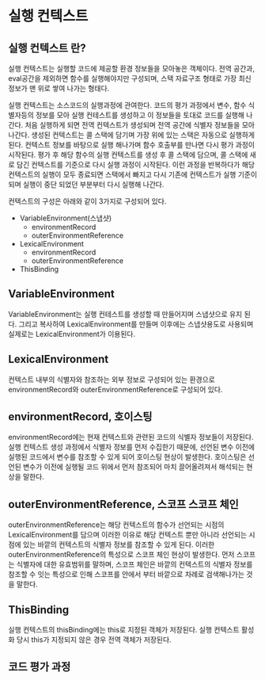# 실행 컨텍스트

## 실행 컨텍스트 란?
실행 컨텍스트는 실행할 코드에 제공할 환경 정보들을 모아놓은 객체이다. 전역 공간과, eval공간을 제외하면 함수를 실행해야지만 구성되며, 스택 자료구조 형태로 가장 최신 정보가 맨 위로 쌓여 나가는 형태다.

실행 컨텍스트는 소스코드의 실행과정에 관여한다.
코드의 평가 과정에서 변수, 함수 식별자등의 정보를 모아 실행 컨테스트를 생성하고 이 정보들을 토대로 코드를 실행해 나간다.
처음 실행하게 되면 전역 컨텍스트가 생성되며 전역 공간에 식별자 정보들을 모아 나간다.
생성된 컨텍스트는 콜 스택에 담기며 가장 위에 있는 스택은 자동으로 실행하게 된다.
컨텍스트 정보를 바탕으로 실행 해나가며 함수 호출부를 만나면 다시 평가 과정이 시작된다.
평가 후 해당 함수의 실행 컨텍스트를 생성 후 콜 스택에 담으며, 콜 스택에 새로 담긴 컨텍스트를 기준으로 다시 실행 과정이 시작된다.
이런 과정을 반복하다가 해당 컨텍스트의 실행이 모두 종료되면 스택에서 빠지고 다시 기존에 컨텍스트가 실행 기준이 되며 실행이 중단 되었던 부분부터 다시 실행해 나간다.

컨텍스트의 구성은 아래와 같이 3가지로 구성되어 있다.

- VariableEnvironment(스냅샷)
  - environmentRecord
  - outerEnvironmentReference
- LexicalEnvironment
  - environmentRecord
  - outerEnvironmentReference
- ThisBinding

## VariableEnvironment

VariableEnvironment는 실행 컨테스트를 생성할 때 만들어지며 스냅샷으로 유지 된다.
그리고 복사하여 LexicalEnvironment를 만들며 이후에는 스냅샷용도로 사용되며 실제로는 LexicalEnvironment가 이용된다.

## LexicalEnvironment

컨텍스트 내부의 식별자와 참조하는 외부 정보로 구성되어 있는 환경으로 environmentRecord와 outerEnvironmentReference로 구성되어 있다.

## environmentRecord, 호이스팅

environmentRecord에는 현재 컨텍스트와 관련된 코드의 식별자 정보들이 저장된다.
실행 컨텍스트 생성 과정에서 식별자 정보를 먼저 수집한기 때문에, 선언된 변수 이전에 실행된 코드에서 변수를 참조할 수 있게 되어 호이스팅 현상이 발생한다.
호이스팅은 선언된 변수가 이전에 실행될 코드 위에서 먼저 참조되어 마치 끌어올려져서 해석되는 현상을 말한다.

## outerEnvironmentReference, 스코프 스코프 체인

outerEnvironmentReference는 해당 컨텍스트의 함수가 선언되는 시점의 LexicalEnvironment를 담으며 이러한 이유로 해당 컨텍스트 뿐만 아니라 선언되는 시점에 있는 바깥의 컨텍스트의 식별자 정보를 참조할 수 있게 된다.
이러한 outerEnvironmentReference의 특성으로 스코프 체인 현상이 발생한다.
먼저 스코프는 식별자에 대한 유효범위를 말하며, 스코프 체인은 바깥의 컨텍스트의 식별자 정보를 참조할 수 잇는 특성으로 인해 스코프를 안에서 부터 바깥으로 차례로 검색해나가는 것을 말한다.

## ThisBinding

실행 컨텍스트의 thisBinding에는 this로 지정된 객체가 저장된다. 실행 컨텍스트 활성화 당시 this가 지정되지 않은 경우 전역 객체가 저장된다.

## 코드 평가 과정
